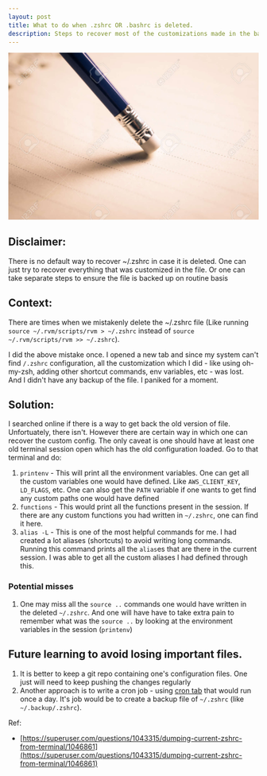 ```yaml
---
layout: post
title: What to do when .zshrc OR .bashrc is deleted.
description: Steps to recover most of the customizations made in the bashrc/zshrc
---
```


![Recover lost file](/images/delete.jpg)

## Disclaimer:

There is no default way to recover ~/.zshrc in case it is deleted. One can just try to recover everything that was customized in the file. Or one can take separate steps to ensure the file is backed up on routine basis

## Context:

There are times when we mistakenly delete the ~/.zshrc file (Like running `source ~/.rvm/scripts/rvm > ~/.zshrc` instead of `source ~/.rvm/scripts/rvm >> ~/.zshrc`).

I did the above mistake once. I opened a new tab and since my system can't find `/.zshrc` configuration, all the customization which I did - like using oh-my-zsh, adding other shortcut commands, env variables, etc - was lost. And I didn't have any backup of the file. I paniked for a moment.

## Solution:

I searched online if there is a way to get back the old version of file. Unfortuately, there isn't. However there are certain way in which one can recover the custom config. The only caveat is one should have at least one old terminal session open which has the old configuration loaded. Go to that terminal and do:

1. `printenv` - This will print all the environment variables. One can get all the custom variables one would have defined. Like `AWS_CLIENT_KEY`, `LD_FLAGS`, etc. One can also get the `PATH` variable if one wants to get find any custom paths one would have defined
2. `functions` - This would print all the functions present in the session. If there are any custom functions you had written in `~/.zshrc`, one can find it here.
3. `alias -L` - This is one of the most helpful commands for me. I had created a lot aliases (shortcuts) to avoid writing long commands. Running this command prints all the `alias`es that are there in the current session. I was able to get all the custom aliases I had defined through this.

### Potential misses
1. One may miss all the `source ..` commands one would have written in the deleted `~/.zshrc`. And one will have have to take extra pain to remember what was the `source ..` by looking at the environment variables in the session (`printenv`)

## Future learning to avoid losing important files.
1. It is better to keep a git repo containing one's configuration files. One just will need to keep pushing the changes regularly
2. Another approach is to write a cron job - using [cron tab](https://man7.org/linux/man-pages/man5/crontab.5.html) that would run once a day. It's job would be to create a backup file of `~/.zshrc` (like `~/.backup/.zshrc`).

Ref:
- [https://superuser.com/questions/1043315/dumping-current-zshrc-from-terminal/1046861](https://superuser.com/questions/1043315/dumping-current-zshrc-from-terminal/1046861)


